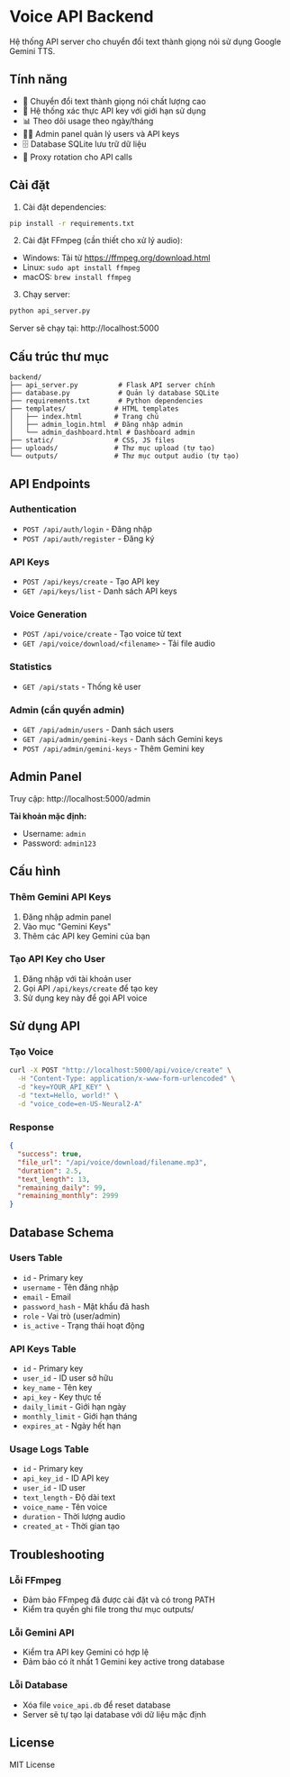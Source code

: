 # Voice API Backend

Hệ thống API server cho chuyển đổi text thành giọng nói sử dụng Google Gemini TTS.

## Tính năng

- 🎤 Chuyển đổi text thành giọng nói chất lượng cao
- 🔐 Hệ thống xác thực API key với giới hạn sử dụng
- 📊 Theo dõi usage theo ngày/tháng
- 👨‍💼 Admin panel quản lý users và API keys
- 🗄️ Database SQLite lưu trữ dữ liệu
- 🔄 Proxy rotation cho API calls

## Cài đặt

1. Cài đặt dependencies:
```bash
pip install -r requirements.txt
```

2. Cài đặt FFmpeg (cần thiết cho xử lý audio):
- Windows: Tải từ https://ffmpeg.org/download.html
- Linux: `sudo apt install ffmpeg`
- macOS: `brew install ffmpeg`

3. Chạy server:
```bash
python api_server.py
```

Server sẽ chạy tại: http://localhost:5000

## Cấu trúc thư mục

```
backend/
├── api_server.py          # Flask API server chính
├── database.py            # Quản lý database SQLite
├── requirements.txt       # Python dependencies
├── templates/            # HTML templates
│   ├── index.html        # Trang chủ
│   ├── admin_login.html  # Đăng nhập admin
│   └── admin_dashboard.html # Dashboard admin
├── static/               # CSS, JS files
├── uploads/              # Thư mục upload (tự tạo)
└── outputs/              # Thư mục output audio (tự tạo)
```

## API Endpoints

### Authentication
- `POST /api/auth/login` - Đăng nhập
- `POST /api/auth/register` - Đăng ký

### API Keys
- `POST /api/keys/create` - Tạo API key
- `GET /api/keys/list` - Danh sách API keys

### Voice Generation
- `POST /api/voice/create` - Tạo voice từ text
- `GET /api/voice/download/<filename>` - Tải file audio

### Statistics
- `GET /api/stats` - Thống kê user

### Admin (cần quyền admin)
- `GET /api/admin/users` - Danh sách users
- `GET /api/admin/gemini-keys` - Danh sách Gemini keys
- `POST /api/admin/gemini-keys` - Thêm Gemini key

## Admin Panel

Truy cập: http://localhost:5000/admin

**Tài khoản mặc định:**
- Username: `admin`
- Password: `admin123`

## Cấu hình

### Thêm Gemini API Keys

1. Đăng nhập admin panel
2. Vào mục "Gemini Keys"
3. Thêm các API key Gemini của bạn

### Tạo API Key cho User

1. Đăng nhập với tài khoản user
2. Gọi API `/api/keys/create` để tạo key
3. Sử dụng key này để gọi API voice

## Sử dụng API

### Tạo Voice

```bash
curl -X POST "http://localhost:5000/api/voice/create" \
  -H "Content-Type: application/x-www-form-urlencoded" \
  -d "key=YOUR_API_KEY" \
  -d "text=Hello, world!" \
  -d "voice_code=en-US-Neural2-A"
```

### Response

```json
{
  "success": true,
  "file_url": "/api/voice/download/filename.mp3",
  "duration": 2.5,
  "text_length": 13,
  "remaining_daily": 99,
  "remaining_monthly": 2999
}
```

## Database Schema

### Users Table
- `id` - Primary key
- `username` - Tên đăng nhập
- `email` - Email
- `password_hash` - Mật khẩu đã hash
- `role` - Vai trò (user/admin)
- `is_active` - Trạng thái hoạt động

### API Keys Table
- `id` - Primary key
- `user_id` - ID user sở hữu
- `key_name` - Tên key
- `api_key` - Key thực tế
- `daily_limit` - Giới hạn ngày
- `monthly_limit` - Giới hạn tháng
- `expires_at` - Ngày hết hạn

### Usage Logs Table
- `id` - Primary key
- `api_key_id` - ID API key
- `user_id` - ID user
- `text_length` - Độ dài text
- `voice_name` - Tên voice
- `duration` - Thời lượng audio
- `created_at` - Thời gian tạo

## Troubleshooting

### Lỗi FFmpeg
- Đảm bảo FFmpeg đã được cài đặt và có trong PATH
- Kiểm tra quyền ghi file trong thư mục outputs/

### Lỗi Gemini API
- Kiểm tra API key Gemini có hợp lệ
- Đảm bảo có ít nhất 1 Gemini key active trong database

### Lỗi Database
- Xóa file `voice_api.db` để reset database
- Server sẽ tự tạo lại database với dữ liệu mặc định

## License

MIT License